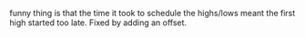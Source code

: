 funny thing is that the time it took to schedule the highs/lows meant the first high started too late. Fixed by adding
an offset.

